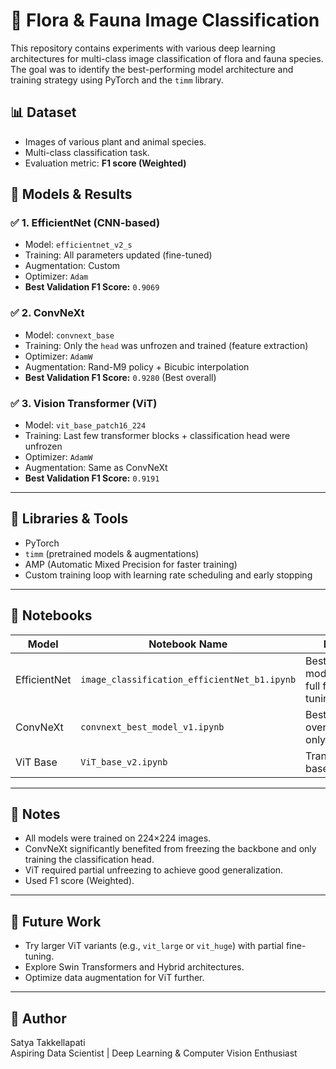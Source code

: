 # 🐾 Flora & Fauna Image Classification

This repository contains experiments with various deep learning architectures for multi-class image classification of flora and fauna species. The goal was to identify the best-performing model architecture and training strategy using PyTorch and the `timm` library.

## 📊 Dataset
- Images of various plant and animal species.
- Multi-class classification task.
- Evaluation metric: **F1 score (Weighted)**

## 🧪 Models & Results

### ✅ 1. EfficientNet (CNN-based)
- Model: `efficientnet_v2_s`
- Training: All parameters updated (fine-tuned)
- Augmentation: Custom
-  Optimizer: `Adam`
- **Best Validation F1 Score:** `0.9069`

### ✅ 2. ConvNeXt
- Model: `convnext_base`
- Training: Only the `head` was unfrozen and trained (feature extraction)
- Optimizer: `AdamW`
- Augmentation: Rand-M9 policy + Bicubic interpolation
- **Best Validation F1 Score:** `0.9280` (Best overall)

### ✅ 3. Vision Transformer (ViT)
- Model: `vit_base_patch16_224`
- Training: Last few transformer blocks + classification head were unfrozen
- Optimizer: `AdamW`
- Augmentation: Same as ConvNeXt
- **Best Validation F1 Score:** `0.9191`

---

## 🔧 Libraries & Tools
- PyTorch
- `timm` (pretrained models & augmentations)
- AMP (Automatic Mixed Precision for faster training)
- Custom training loop with learning rate scheduling and early stopping

---

## 📁 Notebooks
| Model        | Notebook Name                       | Notes                             |
|--------------|-------------------------------------|-----------------------------------|
| EfficientNet | `image_classification_efficientNet_b1.ipynb`   | Best CNN model with full fine-tuning |
| ConvNeXt     | `convnext_best_model_v1.ipynb`       | Best model overall (head only)   |
| ViT Base     | `ViT_base_v2.ipynb`      | Transformer-based model          |

---

## 📝 Notes
- All models were trained on 224×224 images.
- ConvNeXt significantly benefited from freezing the backbone and only training the classification head.
- ViT required partial unfreezing to achieve good generalization.
- Used F1 score (Weighted).

---

## 🚀 Future Work
- Try larger ViT variants (e.g., `vit_large` or `vit_huge`) with partial fine-tuning.
- Explore Swin Transformers and Hybrid architectures.
- Optimize data augmentation for ViT further.

---

## 📌 Author
Satya Takkellapati  
Aspiring Data Scientist | Deep Learning & Computer Vision Enthusiast  

